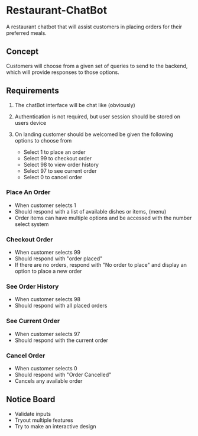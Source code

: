 # Restaurant-ChatBot

A restaurant chatbot that will assist customers in placing orders for their preferred meals.

## Concept

Customers will choose from a given set of queries to send to the backend, which will provide responses to those options.

## Requirements

1. The chatBot interface will be chat like (obviously)
2. Authentication is not required, but user session should be stored on users device
3. On landing customer should be welcomed be given the following options to choose from

    - Select 1 to place an order
    - Select 99 to checkout order
    - Select 98 to view order history
    - Select 97 to see current order
    - Select 0 to cancel order

### Place An Order

- When customer selects 1
- Should respond with a list of available dishes or items, (menu)
- Order items can have multiple options and be accessed with the number select system

### Checkout Order

- When customer selects 99
- Should respond with "order placed"
- If there are no orders, respond with "No order to place" and display an option to place a new order

### See Order History

- When customer selects 98
- Should respond with all placed orders

### See Current Order

- When customer selects 97
- Should respond with the current order

### Cancel Order

- When customer selects 0
- Should respond with "Order Cancelled"
- Cancels any available order

## Notice Board

- Validate inputs
- Tryout multiple features
- Try to make an interactive design